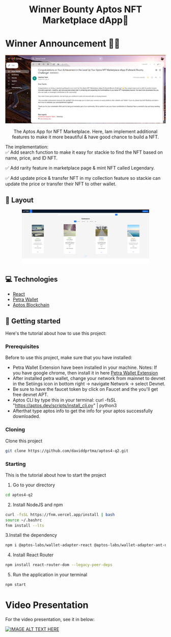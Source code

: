 

<h1 align="center" style="font-weight: bold;">Winner Bounty Aptos NFT Marketplace dApp🎉</h1>

# Winner Announcement 🎉👀
<img src="https://github.com/daviddprtma/aptos4-q2/blob/ede3a4d3f90407705b2066f1139167b82d7f25a6/winner%20email%20aptos%20bounty.png" alt="" width="800px">


<p align="center">The Aptos App for NFT Marketplace. Here, Iam implement additional features to make it more beautiful & have good chance to build a NFT. 

The implementation:
<br>
✅ Add search function to make it easy for stackie to find the NFT based on name, price, and ID NFT.

✅ Add rarity feature in marketplace page & mint NFT called Legendary.

✅ Add update price & transfer NFT in my collection feature so stackie can update the price or transfer their NFT to other wallet.</p>



<h2 id="layout">🎨 Layout</h2>

<p align="center">

<img src="https://github.com/daviddprtma/aptos4-q2/blob/d39dd4e6539e1d231a7b6a11c47c4b9e769f2079/aptos%20screenshot.png" alt="" width="400px">
</p>

<h2 id="technologies">💻 Technologies</h2>

- [React](https://react.dev/)
- [Petra Wallet](https://petra.app/)
- [Aptos Blockchain](https://aptosfoundation.org/)

<h2 id="started">🚀 Getting started</h2>

Here's the tutorial about how to use this project:

<h3>Prerequisites</h3>

Before to use this project, make sure that you have installed: 

- Petra Wallet Extension have been installed in your machine. Notes: If you have google chrome, then install it in here [Petra Wallet Extension](https://chromewebstore.google.com/detail/petra-aptos-wallet/ejjladinnckdgjemekebdpeokbikhfci)
- After installed petra wallet, change your network from mainnet to devnet in the Setiings icon in bottom right -> navigate Network -> select Devnet.
- Be sure to have the faucet token by click on Faucet and the you'll get free devnet APT.
- Aptos CLI by type this in your terminal: curl -fsSL "https://aptos.dev/scripts/install_cli.py" | python3 
- Afterthat type aptos info to get the info for your aptos successfully downloaded.

<h3>Cloning</h3>

Clone this project

```bash
git clone https://github.com/daviddprtma/aptos4-q2.git
```

<h3>Starting</h3>

This is the tutorial about how to start the project

1. Go to your directory
```bash
cd aptos4-q2
```
2. Install NodeJS and npm
```bash
curl -fsSL https://fnm.vercel.app/install | bash
source ~/.bashrc
fnm install --lts
```
3.Install the dependency
```bash
npm i @aptos-labs/wallet-adapter-react @aptos-labs/wallet-adapter-ant-design petra-plugin-wallet-adapter --legacy-peer-deps
```
4. Install React Router
```bash
npm install react-router-dom --legacy-peer-deps
```
5. Run the application in your terminal
```bash
npm start
```
# Video Presentation
For the video presentation, see it in below: 
<br> 

[![IMAGE ALT TEXT HERE](https://img.youtube.com/vi/rxq3x_99_xQ/0.jpg)](https://www.youtube.com/watch?v=rxq3x_99_xQ)
